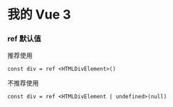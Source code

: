 # 我的 Vue 3

### ref 默认值

推荐使用
```tsx
const div = ref <HTMLDivElement>()
```

不推荐使用
```tsx
const div = ref <HTMLDivElement | undefined>(null)
```